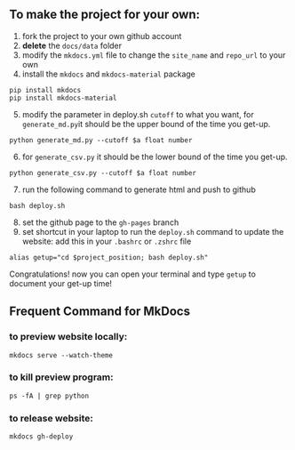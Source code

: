 ## To make the project for your own:
1. fork the project to your own github account
2. **delete** the `docs/data` folder
3. modify the `mkdocs.yml` file to change the `site_name` and `repo_url` to your own
4. install the `mkdocs` and `mkdocs-material` package
```shell
pip install mkdocs
pip install mkdocs-material
```
5. modify the parameter in deploy.sh `cutoff` to what you want, for `generate_md.py`it should be the upper bound of the time you get-up.
```shell
python generate_md.py --cutoff $a float number
```
6. for `generate_csv.py` it should be the lower bound of the time you get-up.
```shell
python generate_csv.py --cutoff $a float number
```
7. run the following command to generate html and push to github

```shell
bash deploy.sh
```
8. set the github page to the `gh-pages` branch
9. set shortcut in your laptop to run the `deploy.sh` command to update the website: add this in your `.bashrc` or `.zshrc` file 
```shell
alias getup="cd $project_position; bash deploy.sh"
```
Congratulations! now you can open your terminal and type `getup` to document your get-up time!

## Frequent Command for MkDocs

### to preview website locally:

```shell
mkdocs serve --watch-theme
```

### to kill preview program:
```shell
ps -fA | grep python
```

### to release website:
```shell
mkdocs gh-deploy
```



